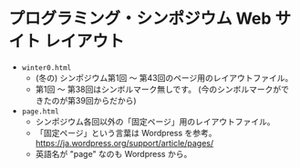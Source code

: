 プログラミング・シンポジウム Web サイト レイアウト
==================================================

* `winter0.html`
  * (冬の) シンポジウム第1回 〜 第43回のページ用のレイアウトファイル。
  * 第1回 〜 第38回はシンボルマーク無しです。 (今のシンボルマークができたのが第39回からだから)
* `page.html`
  * シンポジウム各回以外の「固定ページ」用のレイアウトファイル。
  * 「固定ページ」という言葉は Wordpress を参考。 https://ja.wordpress.org/support/article/pages/
  * 英語名が "page" なのも Wordpress から。
